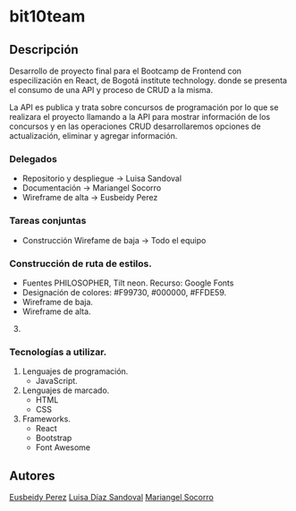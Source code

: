 
# bit10team

## Descripción

Desarrollo de proyecto final para el Bootcamp de Frontend con especilización en React, de Bogotá institute technology. donde se presenta el consumo de una API y proceso de CRUD a la misma. 

La  API es publica y trata sobre concursos de programación por lo que se realizara el proyecto llamando a la API para mostrar información de los concursos y en las operaciones CRUD desarrollaremos opciones de 
actualización, eliminar y agregar información. 

### Delegados
- Repositorio y despliegue -> Luisa Sandoval
- Documentación -> Mariangel Socorro
- Wireframe de alta -> Eusbeidy Perez

### Tareas conjuntas
- Construcción Wirefame de baja -> Todo el equipo


### Construcción de ruta de estilos. 
- Fuentes PHILOSOPHER, Tilt neon.  Recurso: Google Fonts
- Designación de colores:  #F99730, #000000, #FFDE59. 
- Wireframe de baja.
- Wireframe de alta.
3. 


### Tecnologías a utilizar. 

1. Lenguajes de programación.
    - JavaScript. 
2. Lenguajes de marcado. 
    - HTML
    - CSS
3. Frameworks.
    - React
    - Bootstrap
    - Font Awesome


## Autores 

[Eusbeidy Perez](https://www.example.com)
[Luisa Díaz Sandoval](https://www.linkedin.com/in/lufe-diaz-s/)
[Mariangel Socorro](https://www.example.com)

